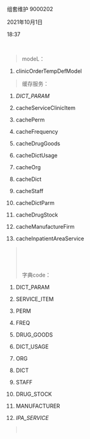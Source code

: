 组套维护 9000202

2021年10月1日

18:37

 

> modeL：

1.  clinicOrderTempDefModel

> 缓存服务：

1.  *DICT_PARAM*

2.  cacheServiceClinicItem

3.  cachePerm

4.  cacheFrequency

5.  cacheDrugGoods

6.  cacheDictUsage

7.  cacheOrg

8.  cacheDict

9.  cacheStaff

10. cacheDictParm

11. cacheDrugStock

12. cacheManufactureFirm

13. cacheInpatientAreaService

>  
>
>  
>
> 字典code：

1.  DICT_PARAM

2.  SERVICE_ITEM

3.  PERM

4.  FREQ

5.  DRUG_GOODS

6.  DICT_USAGE

7.  ORG

8.  DICT

9.  STAFF

10. DRUG_STOCK

11. MANUFACTURER

12. *IPA_SERVICE*

>  

